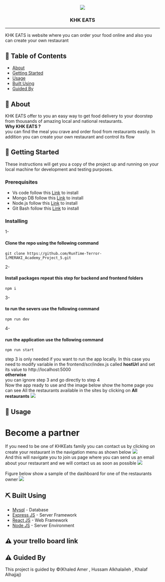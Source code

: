 <p align="center">
  <img src="https://img.freepik.com/free-vector/restaurant-logo-design-template_79169-56.jpg?w=2000"/>


<h3 align="center">KHK EATS</h3>

---

<p align="center"> 

KHK EATS is website where you can order your food online and also you can create your own restaurant
   <br>
</p>

## 📝 Table of Contents

- [About](#about)
- [Getting Started](#getting_started)
- [Usage](#usage)
- [Built Using](#built_using)
- [Guided By](#guided_by)

## 🧐 About <a name = "about"></a>

KHK EATS offer to you an easy way to get food delivery to your doorstep from thousands of amazing local and national restaurants. <br/>
<strong>Why KHK EATS ? <br/></strong> you can find the meal you crave and order food from restaurants easily. In addition you can create your own restaurant and control its flow

## 🏁 Getting Started <a name = "getting_started"></a>

These instructions will get you a copy of the project up and running on your local machine for development and testing purposes.

### Prerequisites

- Vs code follow this  <a href = "https://code.visualstudio.com/download">Link</a> to install
- Mongo DB follow this <a href = "https://www.mongodb.com/docs/compass/current/install/">Link</a> to install
- Node.js follow this <a href = "https://nodejs.org/en/download/">Link</a> to install
- Git Bash follow this <a href = "https://git-scm.com/download/win">Link</a> to install


### Installing

1- <h4>Clone the repo using the following command</h4>

```
git clone https://github.com/RunTime-Terror-1/MERAKI_Academy_Project_5.git
```

2- <h4>Install packages repeat this step for backend and frontend folders</h4>

```
npm i
```

3- <h4>to run the severs use the following command</h4>

```
npm run dev
```

4- <h4>run the application use the following command</h4>

```
npm run start
```

step 3 is only needed if you want to run the app locally. In this case you need to modify variable in the frontend/scr/index.js called <strong>hostUrl</strong> and set its value to http://localhost:5000 <br/>
<strong>otherwise <br/></strong>
you can ignore step 3 and go directly to step 4
<br/>
Now the app ready to use and the image below show the home page you can see All the restaurants available in the sites by clicking on <strong>All restaurants</strong> 
<img src="https://res.cloudinary.com/dkldpbnkn/image/upload/v1655601426/Screenshot_2_zqnjlc.png"/>
<br/>


## 🎈 Usage <a name="usage"></a>
<h1>Become a partner</h1>
If you need to be one of KHKEats family you can contact
us by clicking on create your restaurant in the navigation menu as shown below
<img src="https://res.cloudinary.com/dkldpbnkn/image/upload/v1655601795/Screenshot_3_iou8iq.png"/>
<br/>
And this will navigate you to join us page where  you can send us an email about your restaurant and we will contact us as soon as possible
<img src="https://res.cloudinary.com/dkldpbnkn/image/upload/v1655601982/Screenshot_4_ptqfr4.png"/>
<br/>
<br/>
Figure below show a sample of the dashboard for one of the restaurants owner
<img src="https://res.cloudinary.com/dkldpbnkn/image/upload/v1655602455/Screenshot_5_imwdgd.png"/>
<br/>

## ⛏️ Built Using <a name = "built_using"></a>

- [Mysql](https://www.mysql.com/) - Database
- [Express JS](https://expressjs.com/) - Server Framework
- [React JS](https://https://reactjs.org/) - Web Framework
- [Node JS](https://nodejs.org/en/) - Server Environment


## ⚠️ your trello board link  <link href="https://trello.com/b/kFgPVk9f/runtimeterror"></link>

## ⚠️ Guided By <a name = "guided_by"></a>

This project is guided by ©️(Khaled Amer , Hussam Alkhalaileh , Khalaf Alhajjaj)

